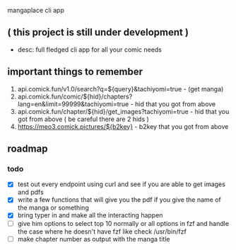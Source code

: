  mangaplace cli app

## ( this project is still under development )

- desc: full fledged cli app for all your comic needs

## important things to remember

1. api.comick.fun/v1.0/search?q=${query}&tachiyomi=true - (get manga)
2. api.comick.fun/comic/${hid}/chapters?lang=en&limit=99999&tachiyomi=true - hid that you got from above
3. api.comick.fun/chapter/${hid}/get_images?tachiyomi=true - hid that you got from above ( be careful there are 2 hids )
4. <https://meo3.comick.pictures/${b2key}> - b2key that you got from above

## roadmap

### todo

- [x] test out every endpoint using curl and see if you are able to get images and pdfs
- [x] write a few functions that will give you the pdf if you give the name of the manga or something
- [x] bring typer in and make all the interacting happen
- [ ] give him options to select top 10 normally or all options in fzf and handle the case where he doesn't have fzf like check /usr/bin/fzf
- [ ] make chapter number as output with the manga title
